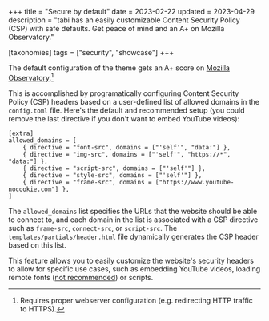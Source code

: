 +++
title = "Secure by default"
date = 2023-02-22
updated = 2023-04-29
description = "tabi has an easily customizable Content Security Policy (CSP) with safe defaults. Get peace of mind and an A+ on Mozilla Observatory."

[taxonomies]
tags = ["security", "showcase"]
+++

The default configuration of the theme gets an A+ score on [Mozilla Observatory](https://observatory.mozilla.org).[^1]

This is accomplished by programatically configuring Content Security Policy (CSP) headers based on a user-defined list of allowed domains in the `config.toml` file. Here's the default and recommended setup (you could remove the last directive if you don't want to embed YouTube videos):

```
[extra]
allowed_domains = [
    { directive = "font-src", domains = ["'self'", "data:"] },
    { directive = "img-src", domains = ["'self'", "https://*", "data:"] },
    { directive = "script-src", domains = ["'self'"] },
    { directive = "style-src", domains = ["'self'"] },
    { directive = "frame-src", domains = ["https://www.youtube-nocookie.com"] },
]
```

The `allowed_domains` list specifies the URLs that the website should be able to connect to, and each domain in the list is associated with a CSP directive such as `frame-src`, `connect-src`, or `script-src`. The `templates/partials/header.html` file dynamically generates the CSP header based on this list.

This feature allows you to easily customize the website's security headers to allow for specific use cases, such as embedding YouTube videos, loading remote fonts ([not recommended](https://www.albertovarela.net/blog/2022/11/stop-using-google-fonts/)) or scripts.

[^1]: Requires proper webserver configuration (e.g. redirecting HTTP traffic to HTTPS).
